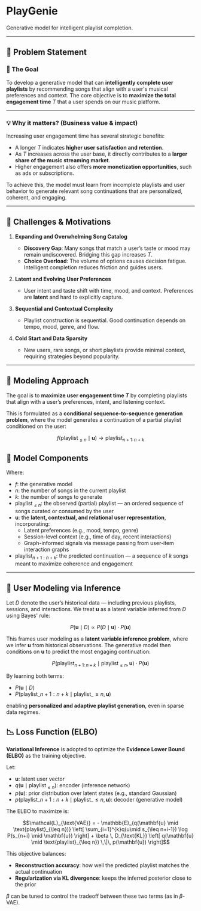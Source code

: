 # PlayGenie

Generative model for intelligent playlist completion.

---

## 🧠 Problem Statement

### 🎯 The Goal

To develop a generative model that can **intelligently complete user playlists** by recommending songs that align with a user's musical preferences and context. The core objective is to **maximize the total engagement time** $T$ that a user spends on our music platform.

---

### 💡 Why it matters? (Business value & impact)

Increasing user engagement time has several strategic benefits:

- A longer $T$ indicates **higher user satisfaction and retention**.
- As $T$ increases across the user base, it directly contributes to a **larger share of the music streaming market**.
- Higher engagement also offers **more monetization opportunities**, such as ads or subscriptions.

To achieve this, the model  must learn from incomplete playlists and user behavior to generate relevant song continuations that are personalized, coherent, and engaging.

---

## 🚧 Challenges & Motivations

1. **Expanding and Overwhelming Song Catalog**
    - **Discovery Gap**: Many songs that match a user’s taste or mood may remain undiscovered. Bridging this gap increases $T$.
    - **Choice Overload**: The volume of options causes decision fatigue. Intelligent completion reduces friction and guides users.

2. **Latent and Evolving User Preferences**
    - User intent and taste shift with time, mood, and context. Preferences are **latent** and hard to explicitly capture.

3. **Sequential and Contextual Complexity**
    - Playlist construction is sequential. Good continuation depends on tempo, mood, genre, and flow.

4. **Cold Start and Data Sparsity**
    - New users, rare songs, or short playlists provide minimal context, requiring strategies beyond popularity.

---

## 🧩 Modeling Approach

The  goal is to **maximize user engagement time $T$** by completing playlists that align with a user’s preferences, intent, and listening context.

This is formulated as a **conditional sequence-to-sequence generation problem**, where the model generates a continuation of a partial playlist conditioned on the user:

```math
f(\text{playlist}_{\leq n} \mid \mathbf{u}) \rightarrow \text{playlist}_{n+1:\,n+k}

```

## 🎼 Model Components

Where:

- $f$: the generative model
- $n$: the number of songs in the current playlist
- $k$: the number of songs to generate
- $\text{playlist}_{\leq n}$: the observed (partial) playlist — an ordered sequence of songs curated or consumed by the user
- $\mathbf{u}$: the **latent, contextual, and relational user representation**, incorporating:
  - Latent preferences (e.g., mood, tempo, genre)
  - Session-level context (e.g., time of day, recent interactions)
  - Graph-informed signals via message passing from user-item interaction graphs
- $\text{playlist}_{n+1: n+k}$: the predicted continuation — a sequence of $k$ songs meant to maximize coherence and engagement

---

## 📐 User Modeling via Inference

Let $D$ denote the user’s historical data — including previous playlists, sessions, and interactions. We treat $\mathbf{u}$ as a latent variable inferred from $D$ using Bayes' rule:

```math
P(\mathbf{u} \mid D) \propto P(D \mid \mathbf{u}) \cdot P(\mathbf{u})
```
This frames user modeling as a **latent variable inference problem**, where we infer $\mathbf{u}$ from historical observations. The generative model then conditions on $\mathbf{u}$ to predict the most engaging continuation:

```math
P(\text{playlist}_{n+1:\,n+k} \mid \text{playlist}_{\leq n}, \mathbf{u}) \cdot P(\mathbf{u})
```
By learning both terms:
* $P(\mathbf{u} \mid D)$
* $P(\text{playlist}\_{n+1:n+k} \mid \text{playlist}\_{\leq n}, \mathbf{u})$

enabling  **personalized and adaptive playlist generation**, even in sparse data regimes.

## 📉 Loss Function (ELBO)

**Variational Inference** is adopted to optimize the **Evidence Lower Bound (ELBO)** as the training objective.

Let:
- $\mathbf{u}$: latent user vector  
- $q(\mathbf{u} \mid \text{playlist}_{\leq n})$: encoder (inference network)  
- $p(\mathbf{u})$: prior distribution over latent states (e.g., standard Gaussian)  
- $p(\text{playlist}\_{n+1:n+k} \mid \text{playlist}\_{\leq n}, \mathbf{u})$: decoder (generative model)

The ELBO to maximize is:

```math
\mathcal{L}_{\text{VAE}} = 
- \mathbb{E}_{q(\mathbf{u} \mid \text{playlist}_{\leq n})} \left[
  \sum_{i=1}^{k}q(u\mid s_{\leq n+i-1}) \log P(s_{n+i} \mid  \mathbf{u})
\right]
+ \beta \, D_{\text{KL}} \left[
  q(\mathbf{u} \mid \text{playlist}_{\leq n}) \,\|\, p(\mathbf{u})
\right]
```
This objective balances:
* **Reconstruction accuracy**: how well the predicted playlist matches the actual continuation
* **Regularization via KL divergence**: keeps the inferred posterior close to the prior

$\beta$ can be tuned to control the tradeoff between these two terms (as in $\beta$-VAE).
